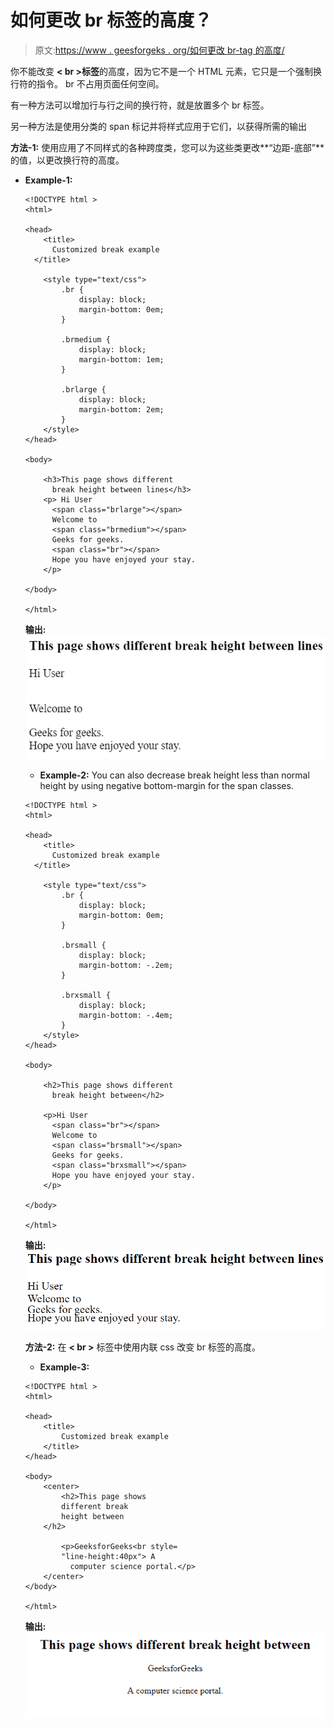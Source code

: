 # 如何更改 br 标签的高度？

> 原文:[https://www . geesforgeks . org/如何更改 br-tag 的高度/](https://www.geeksforgeeks.org/how-to-change-the-height-of-br-tag/)

你不能改变 **< br >标签**的高度，因为它不是一个 HTML 元素，它只是一个强制换行符的指令。
br 不占用页面任何空间。

有一种方法可以增加行与行之间的换行符，就是放置多个 br 标签。

另一种方法是使用分类的 span 标记并将样式应用于它们，以获得所需的输出

**方法-1:** 使用应用了不同样式的各种跨度类，您可以为这些类更改**“边距-底部”**的值，以更改换行符的高度。

*   **Example-1:**

    ```htmlhtml
    <!DOCTYPE html >
    <html>

    <head>
        <title>
          Customized break example
      </title>

        <style type="text/css">
            .br {
                display: block;
                margin-bottom: 0em;
            }

            .brmedium {
                display: block;
                margin-bottom: 1em;
            }

            .brlarge {
                display: block;
                margin-bottom: 2em;
            }
        </style>
    </head>

    <body>

        <h3>This page shows different 
          break height between lines</h3>
        <p> Hi User
          <span class="brlarge"></span>
          Welcome to
          <span class="brmedium"></span> 
          Geeks for geeks.
          <span class="br"></span> 
          Hope you have enjoyed your stay.
        </p>

    </body>

    </html>
    ```

    **输出:**
    ![](img/fed4908d8f97e4588f5c8eb4786cc647.png)

    *   **Example-2:** You can also decrease break height less than normal height by using negative bottom-margin for the span classes.

    ```htmlhtml
    <!DOCTYPE html >
    <html>

    <head>
        <title>
          Customized break example
      </title>

        <style type="text/css">
            .br {
                display: block;
                margin-bottom: 0em;
            }

            .brsmall {
                display: block;
                margin-bottom: -.2em;
            }

            .brxsmall {
                display: block;
                margin-bottom: -.4em;
            }
        </style>
    </head>

    <body>

        <h2>This page shows different 
          break height between</h2>

        <p>Hi User
          <span class="br"></span> 
          Welcome to
          <span class="brsmall"></span>
          Geeks for geeks.
          <span class="brxsmall"></span>
          Hope you have enjoyed your stay.
        </p>

    </body>

    </html>
    ```

    **输出:**
    ![](img/67765d9c5c941bd23a388d55ce531f7d.png)

    **方法-2:** 在 **< br >** 标签中使用内联 css 改变 br 标签的高度。

    *   **Example-3:**

    ```htmlhtml
    <!DOCTYPE html >
    <html>

    <head>
        <title>
            Customized break example
        </title>
    </head>

    <body>
        <center>
            <h2>This page shows 
            different break 
            height between
        </h2>

            <p>GeeksforGeeks<br style=
            "line-height:40px"> A
              computer science portal.</p>
        </center>
    </body>

    </html>
    ```

    **输出:**
    ![](img/2d3c244b52b5963f6aab7cda21b0e9c7.png)